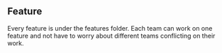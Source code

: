 ## Feature
Every feature is under the features folder. Each team can work on one feature and not have to worry about different teams conflicting on their work.